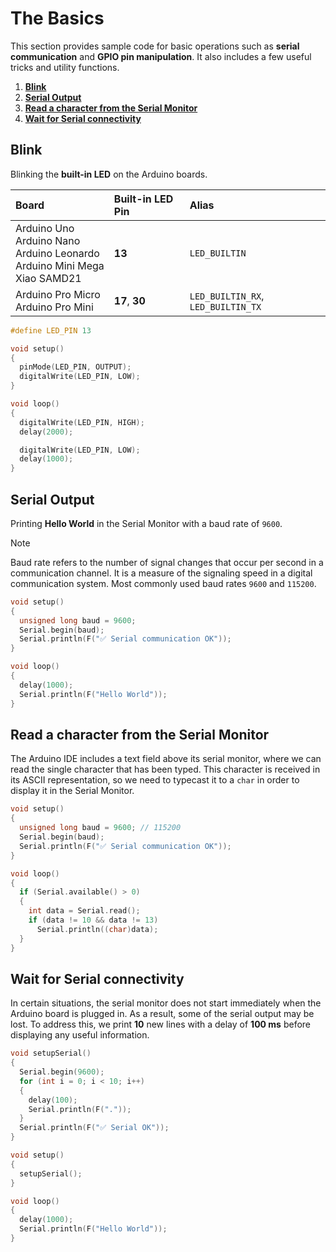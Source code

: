 # The Basics

This section provides sample code for basic operations such as **serial communication** and **GPIO pin manipulation**. It also includes a few useful tricks and utility functions.

1. [**Blink**](#blink)
2. [**Serial Output**](#serial-output)
3. [**Read a character from the Serial Monitor**](#read-a-character-from-the-serial-monitor)
4. [**Wait for Serial connectivity**](#wait-for-serial-connectivity)

## Blink

Blinking the **built-in LED** on the Arduino boards.

| Board                                                                                                             | Built-in LED Pin | Alias                              |
| :---------------------------------------------------------------------------------------------------------------- | :--------------- | :--------------------------------- |
| Arduino&nbsp;Uno<br>Arduino&nbsp;Nano<br>Arduino&nbsp;Leonardo<br>Arduino&nbsp;Mini&nbsp;Mega<br>Xiao&nbsp;SAMD21 | **13**           | `LED_BUILTIN`                      |
| Arduino&nbsp;Pro&nbsp;Micro<br>Arduino&nbsp;Pro&nbsp;Mini                                                         | **17**, **30**   | `LED_BUILTIN_RX`, `LED_BUILTIN_TX` |

```CPP
#define LED_PIN 13

void setup()
{
  pinMode(LED_PIN, OUTPUT);
  digitalWrite(LED_PIN, LOW);
}

void loop()
{
  digitalWrite(LED_PIN, HIGH);
  delay(2000);

  digitalWrite(LED_PIN, LOW);
  delay(1000);
}
```

## Serial Output

Printing **Hello World** in the Serial Monitor with a baud rate of `9600`.

> [!NOTE]
> Baud rate refers to the number of signal changes that occur per second in a communication channel. It is a measure of the signaling speed in a digital communication system. Most commonly used baud rates `9600` and `115200`.

```CPP
void setup()
{
  unsigned long baud = 9600;
  Serial.begin(baud);
  Serial.println(F("✅ Serial communication OK"));
}

void loop()
{
  delay(1000);
  Serial.println(F("Hello World"));
}
```

## Read a character from the Serial Monitor

The Arduino IDE includes a text field above its serial monitor, where we can read the single character that has been typed. This character is received in its ASCII representation, so we need to typecast it to a `char` in order to display it in the Serial Monitor.

```CPP
void setup()
{
  unsigned long baud = 9600; // 115200
  Serial.begin(baud);
  Serial.println(F("✅ Serial communication OK"));
}

void loop()
{
  if (Serial.available() > 0)
  {
    int data = Serial.read();
    if (data != 10 && data != 13)
      Serial.println((char)data);
  }
}
```

## Wait for Serial connectivity

In certain situations, the serial monitor does not start immediately when the Arduino board is plugged in. As a result, some of the serial output may be lost. To address this, we print **10** new lines with a delay of **100 ms** before displaying any useful information.

```CPP
void setupSerial()
{
  Serial.begin(9600);
  for (int i = 0; i < 10; i++)
  {
    delay(100);
    Serial.println(F("."));
  }
  Serial.println(F("✅ Serial OK"));
}

void setup()
{
  setupSerial();
}

void loop()
{
  delay(1000);
  Serial.println(F("Hello World"));
}
```
